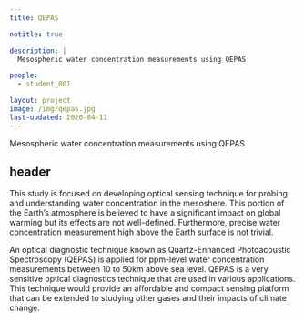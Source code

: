 ```yaml
---
title: QEPAS

notitle: true

description: |
  Mesospheric water concentration measurements using QEPAS

people:
  - student_001

layout: project
image: /img/qepas.jpg
last-updated: 2020-04-11
---
```


Mesospheric water concentration measurements using QEPAS

## header

This study is focused on developing optical sensing technique for probing and understanding water concentration in the mesoshere. This portion of the Earth’s atmosphere is believed to have a significant impact on global warming but its effects are not well-defined. Furthermore, precise water concentration measurement high above the Earth surface is not trivial.

An optical diagnostic technique known as Quartz-Enhanced Photoacoustic Spectroscopy (QEPAS) is applied for ppm-level water concentration measurements between 10 to 50km above sea level. QEPAS is a very sensitive optical diagnostics technique that are used in various applications. This technique would provide an affordable and compact sensing platform that can be extended to studying other gases and their impacts of climate change.